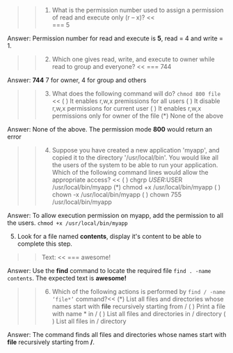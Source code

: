 >>1. What is the permission number used to assign a permission of read and execute only (r – x)? <<  
=== 5
  
Answer: Permission number for read and execute is **5**, read = 4 and write = 1.  
  
>>2. Which one gives read, write, and execute to owner while read to group and everyone? <<
=== 744
  
Answer: **744** 7 for owner, 4 for group and others  
  
>>3. What does the following command will do? `chmod 800 file` <<
( ) It enables r,w,x premissions for all users
( ) It disable r,w,x permissions for current user
( ) It enables r,w,x permissions only for owner of the file
(*) None of the above
  
Answer: None of the above. The permission mode **800** would return an error

>>4. Suppose you have created a new application 'myapp', and copied it to the directory '/usr/local/bin'. You would like all the users of the system to be able to run your application. Which of the following command lines would allow the appropriate access? <<
( ) chgrp $USER:$USER /usr/local/bin/myapp
(*) chmod +x /usr/local/bin/myapp
( ) chown -x /usr/local/bin/myapp
( ) chown 755 /usr/local/bin/myapp
  
Answer: To allow execution permission on myapp, add the permission to all the users. `chmod +x /usr/local/bin/myapp`
  
5.  Look for a file named **contents**, display it's content to be able to complete this step.  
  
>> Text: <<
=== awesome!
  
Answer: Use the **find** command to locate the required file `find . -name contents`. The expected text is **awesome!**  
  
>> 6. Which of the following actions is performed by `find / -name ‘file*’` command?<<
(*) List all files and directories whose names start with **file** recursively starting from /
( ) Print a file with name * in /
( ) List all files and directories in / directory
( ) List all files in / directory
  
Answer: The command finds all files and directories whose names start with **file** recursively starting from **/**.
